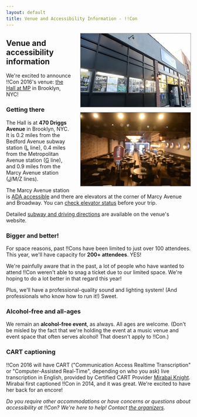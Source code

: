 ```yaml
---
layout: default
title: Venue and Accessibility Information - !!Con
---
```


<div style="float: right">
<img src="images/2016-venue.jpg" style="border:1px solid #999; margin: 0px 0px 10px 24px;" alt="Our 2016 venue: The Hall at MP in Brooklyn, NY" />
<br />
<img src="images/2016-venue-view-from-stage.jpg" style="border:1px solid #999; margin: 0px 0px 10px 24px;" alt="Our 2016 venue: The Hall at MP in Brooklyn, NYC" />
</div>

## Venue and accessibility information

We're excited to announce !!Con 2016's venue:
[the Hall at MP](http://thehallbrooklyn.com/) in Brooklyn, NYC!

### Getting there

The Hall is at **470 Driggs Avenue** in Brooklyn, NYC.  It is 0.2
miles from the Bedford Avenue subway station
([L](http://web.mta.info/nyct/service/lline.htm) line), 0.4 miles from
the Metropolitan Avenue station
([G](http://web.mta.info/nyct/service/gline.htm) line), and 0.9 miles
from the Marcy Avenue station
([J](http://web.mta.info/nyct/service/jline.htm)/M/Z lines).

The Marcy Avenue station is
[ADA accessible](http://web.mta.info/accessibility/stations.htm#brooklyn)
and there are elevators at the corner of Marcy Avenue and Broadway.
You can
[check elevator status](http://advisory.nymta.info/EEoutage/EEOutageReport.aspx?StationID=4C108099-5012-4A56-ACF4-601F32327B10&Station=MARCY%20AV%20STATION%20-%20J/M/Z)
before your trip.

Detailed
[subway and driving directions](http://thehallbrooklyn.com/about/directions/)
are available on the venue's website.

### Bigger and better!

For space reasons, past !!Cons have been limited to just over 100
attendees.  This year, we'll have capacity for **200+ attendees**.
YES!

We're painfully aware that in the past, a lot of people who have
wanted to attend !!Con weren't able to snag a ticket due to our
limited space.  We're hoping to do a lot better in that regard this
year!

Plus, we'll have a professional-quality sound and lighting system!
(And professionals who know how to run it!)  Sweet.

### Alcohol-free and all-ages

We remain an **alcohol-free event**, as always.  All ages are welcome.
(Don't be misled by the fact that we're holding the event at a music
venue and event space that often serves alcohol!  That doesn't apply
to !!Con.)

### CART captioning

!!Con 2016 will have CART ("Communication Access Realtime
Transcription" or "Computer-Assisted Real-Time", depending on who you
ask) live transcription in English, provided by Certified CART
Provider [Mirabai Knight](http://stenoknight.com/).  Mirabai first
captioned !!Con in 2014, and it was great.  We're excited to have her
back for an encore!

_Do you require other accommodations or have concerns or questions
about accessibility at !!Con?  We're here to help!  Contact
[the organizers](index.html#organizers)._
